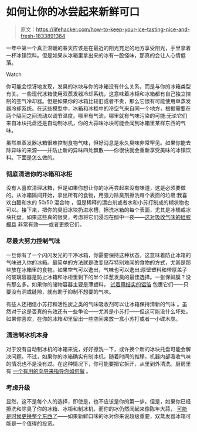 # 如何让你的冰尝起来新鲜可口

> 原文：<https://lifehacker.com/how-to-keep-your-ice-tasting-nice-and-fresh-1833891364>

一年中第一个真正温暖的春天应该是在最近的阳光充足的地方享受阳光，手里拿着一杯冰镇饮料。但是如果从冰箱里拿出来的冰有一股怪味，那真的会让人心情低落。

Watch

你可能会惊讶地发现，发臭的冰块与你的冰箱没有什么关系，而是与你的冰箱类型有关。一些现代冰箱使用双蒸发器冷却系统，这意味着冰柜和冰箱都有自己独立控制的空气冷却器。但是如果你的冰箱比较旧或者不贵，那么它很有可能使用单蒸发器冷却系统。在这些模型中，冰箱和冰柜中的冷空气来自同一个地方，根据需要在两个隔间之间流动以调节温度。哪里有气流，哪里就有气味污染的可能:无论它们来自冰块托盘还是自动制冰机，你的大蒜味冰块可能会闻到冰箱里某样东西的气味。

虽然单蒸发器冰箱很难控制食物气味，但好消息是永久臭味非常罕见。如果你能去除异味的来源——并防止新的异味四处飘散——你很快就会重新享受美味的冰镇饮料。下面是怎么做的。

### 彻底清洁你的冰箱和冰柜

没有人喜欢清理冰箱，但是如果你想让你的冰再尝起来没有味道，这是必须要做的。从冰箱隔间开始，拿出所有的食物，用强力除臭剂擦洗每个表面的垃圾:我喜欢白醋和水的 50/50 混合物 ，但是稀释的漂白剂或者水和小苏打制成的糊状物也可以。接下来，把你的臭旧冰块扔进水槽，擦洗冰箱的每个表面，尤其是冰桶或冰块托盘。如果这些真的很臭，考虑将它们浸泡在醋中一夜——[这对吸收气味的硅胶模具](https://skillet.lifehacker.com/how-to-clean-your-instant-pot-ring-1822165776) 非常有效——或者更换它们。

### 尽最大努力控制气味

一旦你有了一个闪闪发光的干净冰箱，你需要保持这种状态，这意味着防止冰箱的气味进入你的冰箱。最简单的方法就是改变储存特别难闻的食物的方式，尤其是那些放在冰箱里的食物。如果空气可以逸出，气味也可以逸出:厚壁塑料和带厚盖子的玻璃容器是防止冰箱和冰柜里剩下的半个洋葱发臭的最佳选择。一张保鲜膜？没有那么多。如果你的储物容器主要是薄塑料， [试着用结实的铝箔](https://skillet.lifehacker.com/how-to-keep-weird-freezer-smells-out-of-your-butter-1829463534) 包裹它们——只要没有洞或缝隙，就有助于抑制不想要的气味。

有些人还相信小苏打和活性炭之类的气味吸收剂可以让冰箱保持清新的气味 。虽然对于这是否真的有效还有一些争论——尤其是小苏打——但这可能没什么坏处。如果你喜欢，在你的冰箱*和*里留出一些空间来放一盒小苏打或者一小碟木炭。

### 清洁制冰机本身

对于没有自动制冰机的冰箱来说，好好擦洗一下，或许换个新的冰块托盘可能会解决问题。不过，如果你的冰箱确实有制冰机，随着时间的推移，机器内部吸收气味的情况也不是没有过。在这种情况下，你可能要把它拆开，从里到外清洗。厨房里有 [一个有用的向导来指导你如何做](https://www.thekitchn.com/5-things-to-know-about-cleaning-your-built-in-ice-maker-246479) 。

### 考虑升级

显然，这不是每个人的选择，即使是，也不应该是你的第一步。但是，如果你已经擦洗和除臭了你的冰箱、冰柜和制冰机，而你的冰仍然闻起来像陈年大蒜， [可能是时候更换整个东西了](https://lifehacker.com/choose-the-right-refrigerator-with-this-helpful-graphic-1792238713)——如果新鲜口味的冰对你来说超级重要，双蒸发器冰箱可能是一个值得的投资。